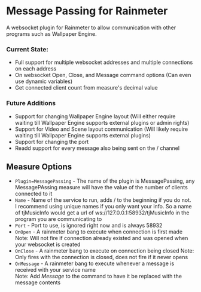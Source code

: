 # Message Passing for Rainmeter
A websocket plugin for Rainmeter to allow communication with other programs such as Wallpaper Engine.

### Current State:
 - Full support for multiple websocket addresses and multiple connections on each address
 - On websocket Open, Close, and Message command options (Can even use dynamic variables)
 - Get connected client count from measure's decimal value
 
### Future Additions
 - Support for changing Wallpaper Engine layout (Will either require waiting till Wallpaper Engine supports external plugins or admin rights)
 - Support for Video and Scene layout communication (Will likely require waiting till Wallpaper Engine supports external plugins)
 - Support for changing the port
 - Readd support for every message also being sent on the / channel
 
 ## Measure Options
 - `Plugin=MessagePassing` - The name of the plugin is MessagePassing, any MessagePAssing measure will have the value of the number of clients connected to it
 - `Name` - Name of the service to run, adds / to the beginning if you do not.  
   I recommend using unique names if you only want your info. So a name of tjMusicInfo would get a url of ws://127.0.0.1:58932/tjMusicInfo in the program you are communicating to
 - `Port` - Port to use, is ignored right now and is always 58932
 - `OnOpen` - A rainmeter bang to execute when connection is first made  
   Note: Will not fire if connection already existed and was opened when your websocket is created
 - `OnClose` - A rainmeter bang to execute on connection being closed
   Note: Only fires with the connection is closed, does not fire if it never opens
 - `OnMessage` - A rainmeter bang to execute whenever a message is received with your service name  
   Note: Add $Message$ to the command to have it be replaced with the message contents

